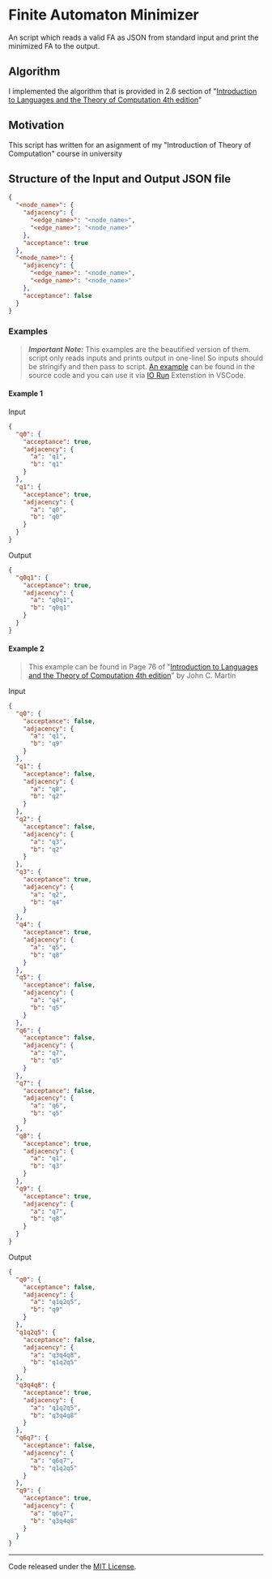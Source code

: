 # Finite Automaton Minimizer

An script which reads a valid FA as JSON from standard input and print the minimized FA to the output.

## Algorithm

I implemented the algorithm that is provided in 2.6 section of "[Introduction to Languages and the Theory of Computation 4th edition](https://www.amazon.com/Introduction-Languages-Theory-Computation-Martin/dp/0073191469)"

## Motivation

This script has written for an asignment of my "Introduction of Theory of Computation" course in university

## Structure of the Input and Output JSON file

```json
{
  "<node_name>": {
    "adjacency": {
      "<edge_name>": "<node_name>",
      "<edge_name>": "<node_name>"
    },
    "acceptance": true
  },
  "<node_name>": {
    "adjacency": {
      "<edge_name>": "<node_name>",
      "<edge_name>": "<node_name>"
    },
    "acceptance": false
  }
}
```

### Examples

> **_Important Note:_** This examples are the beautified version of them. script only reads inputs and prints output in one-line! So inputs should be stringify and then pass to script. [An example](http://github.com/themasix/fa-minimizer/blob/master/script.01.inp) can be found in the source code and you can use it via [IO Run](https://marketplace.visualstudio.com/items?itemName=hoangnc.io-run) Extenstion in VSCode.

#### Example 1

Input

```json
{
  "q0": {
    "acceptance": true,
    "adjacency": {
      "a": "q1",
      "b": "q1"
    }
  },
  "q1": {
    "acceptance": true,
    "adjacency": {
      "a": "q0",
      "b": "q0"
    }
  }
}
```

Output

```json
{
  "q0q1": {
    "acceptance": true,
    "adjacency": {
      "a": "q0q1",
      "b": "q0q1"
    }
  }
}
```

#### Example 2

> This example can be found in Page 76 of "[Introduction to Languages and the Theory of Computation 4th edition](https://www.amazon.com/Introduction-Languages-Theory-Computation-Martin/dp/0073191469)" by John C. Martin

Input

```json
{
  "q0": {
    "acceptance": false,
    "adjacency": {
      "a": "q1",
      "b": "q9"
    }
  },
  "q1": {
    "acceptance": false,
    "adjacency": {
      "a": "q8",
      "b": "q2"
    }
  },
  "q2": {
    "acceptance": false,
    "adjacency": {
      "a": "q3",
      "b": "q2"
    }
  },
  "q3": {
    "acceptance": true,
    "adjacency": {
      "a": "q2",
      "b": "q4"
    }
  },
  "q4": {
    "acceptance": true,
    "adjacency": {
      "a": "q5",
      "b": "q8"
    }
  },
  "q5": {
    "acceptance": false,
    "adjacency": {
      "a": "q4",
      "b": "q5"
    }
  },
  "q6": {
    "acceptance": false,
    "adjacency": {
      "a": "q7",
      "b": "q5"
    }
  },
  "q7": {
    "acceptance": false,
    "adjacency": {
      "a": "q6",
      "b": "q5"
    }
  },
  "q8": {
    "acceptance": true,
    "adjacency": {
      "a": "q1",
      "b": "q3"
    }
  },
  "q9": {
    "acceptance": true,
    "adjacency": {
      "a": "q7",
      "b": "q8"
    }
  }
}
```

Output

```json
{
  "q0": {
    "acceptance": false,
    "adjacency": {
      "a": "q1q2q5",
      "b": "q9"
    }
  },
  "q1q2q5": {
    "acceptance": false,
    "adjacency": {
      "a": "q3q4q8",
      "b": "q1q2q5"
    }
  },
  "q3q4q8": {
    "acceptance": true,
    "adjacency": {
      "a": "q1q2q5",
      "b": "q3q4q8"
    }
  },
  "q6q7": {
    "acceptance": false,
    "adjacency": {
      "a": "q6q7",
      "b": "q1q2q5"
    }
  },
  "q9": {
    "acceptance": true,
    "adjacency": {
      "a": "q6q7",
      "b": "q3q4q8"
    }
  }
}
```

---

Code released under the [MIT License](http://github.com/themasix/fa-minimizer/blob/master/LICENSE).
